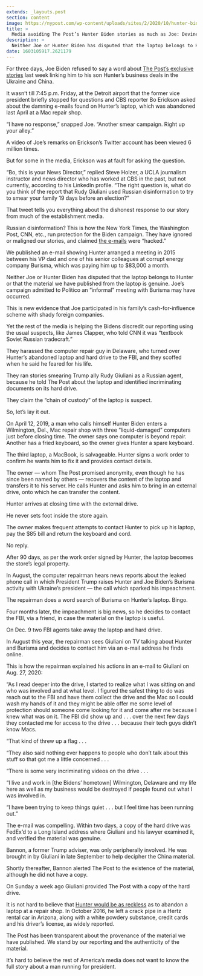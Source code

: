 ```yaml
--- 
extends: _layouts.post 
section: content 
image: https://nypost.com/wp-content/uploads/sites/2/2020/10/hunter-biden-21.jpg?quality=90&strip=all&w=1200 
title: > 
  Media avoiding The Post’s Hunter Biden stories as much as Joe: Devine 
description: > 
  Neither Joe or Hunter Biden has disputed that the laptop belongs to Hunter or that the material we have published from the laptop is genuine.After 90 days, as per the work order signed by Hunter, the laptop becomes the store’s legal property.On Dec. 9 two FBI agents take away the laptop and hard drive.On Sunday a week ago Giuliani provided The Post with a copy of the hard drive.It is not hard to believe that Hunter would be as reckless as to abandon a laptop at a repair shop. 
date: 1603105917.2621179 
--- 
```

<div><p>For three days, Joe Biden refused to say a word about <a href="https://nypost.com/2020/10/14/email-reveals-how-hunter-biden-introduced-ukrainian-biz-man-to-dad/">The Post&#8217;s exclusive stories</a> last week linking him to his son Hunter&#8217;s business deals in the Ukraine and China.</p>
<p>It wasn&#8217;t till 7:45 p.m. Friday, at the Detroit airport that the former vice president briefly stopped for questions and CBS reporter Bo Erickson asked about the damning e-mails found on Hunter&#8217;s laptop, which was abandoned last April at a Mac repair shop.</p>
<p>&#8220;I have no response,&#8221; snapped Joe. &#8220;Another smear campaign. Right up your alley.&#8221;</p>
<p>A video of Joe&#8217;s remarks on Erickson&#8217;s Twitter account has been viewed 6 million times.</p>
<p>But for some in the media, Erickson was at fault for asking the question.</p>
<p>&#8220;Bo, this is your News Director,&#8221; replied Steve Holzer, a UCLA journalism instructor and news director who has worked at CBS in the past, but not currently, according to his LinkedIn profile. &#8220;The right question is, what do you think of the report that Rudy Giuliani used Russian disinformation to try to smear your family 19 days before an election?&#8221;</p>
<p>That tweet tells you everything about the dishonest response to our story from much of the establishment media.</p>
<p>Russian disinformation? This is how the New York Times, the Washington Post, CNN, etc., run protection for the Biden campaign. They have ignored or maligned our stories, and claimed <a href="https://nypost.com/2020/10/14/hunter-biden-emails-show-leveraging-connections-with-dad-to-boost-burisma-pay/">the e-mails</a> were &#8220;hacked.&#8221;</p>
<p>We published an e-mail showing Hunter arranged a meeting in 2015 between his VP dad and one of his senior colleagues at corrupt energy company Burisma, which was paying him up to $83,000 a month.</p>
<p>Neither Joe or Hunter Biden has disputed that the laptop belongs to Hunter or that the material we have published from the laptop is genuine. Joe&#8217;s campaign admitted to Politico an &#8220;informal&#8221; meeting with Burisma may have occurred.</p>
<p>This is new evidence that Joe participated in his family&#8217;s cash-for-influence scheme with shady foreign companies.</p>
<p>Yet the rest of the media is helping the Bidens discredit our reporting using the usual suspects, like James Clapper, who told CNN it was &#8220;textbook Soviet Russian tradecraft.&#8221;</p>
<p>They harassed the computer repair guy in Delaware, who turned over Hunter&#8217;s abandoned laptop and hard drive to the FBI, and they scoffed when he said he feared for his life.</p>
<p>They ran stories smearing Trump ally Rudy Giuliani as a Russian agent, because he told The Post about the laptop and identified incriminating documents on its hard drive.</p>
<p>They claim the &#8220;chain of custody&#8221; of the laptop is suspect.</p>
<p>So, let&#8217;s lay it out.</p>
<p>On April 12, 2019, a man who calls himself Hunter Biden enters a Wilmington, Del., Mac repair shop with three &#8220;liquid-damaged&#8221; computers just before closing time. The owner says one computer is beyond repair. Another has a fried keyboard, so the owner gives Hunter a spare keyboard.</p>
<p>The third laptop, a MacBook, is salvageable. Hunter signs a work order to confirm he wants him to fix it and provides contact details.</p>
<p>The owner &#8212; whom The Post promised anonymity, even though he has since been named by others &#8212; recovers the content of the laptop and transfers it to his server. He calls Hunter and asks him to bring in an external drive, onto which he can transfer the content.</p>
<p>Hunter arrives at closing time with the external drive.</p>
<p>He never sets foot inside the store again.</p>
<p>The owner makes frequent attempts to contact Hunter to pick up his laptop, pay the $85 bill and return the keyboard and cord.</p>
<p>No reply.</p>
<p>After 90 days, as per the work order signed by Hunter, the laptop becomes the store&#8217;s legal property.</p>
<p>In August, the computer repairman hears news reports about the leaked phone call in which President Trump raises Hunter and Joe Biden&#8217;s Burisma activity with Ukraine&#8217;s president &#8212; the call which sparked his impeachment.</p>
<p>The repairman does a word search of Burisma on Hunter&#8217;s laptop. Bingo.</p>
<p>Four months later, the impeachment is big news, so he decides to contact the FBI, via a friend, in case the material on the laptop is useful.</p>
<p>On Dec. 9 two FBI agents take away the laptop and hard drive.</p>
<p>In August this year, the repairman sees Giuliani on TV talking about Hunter and Burisma and decides to contact him via an e-mail address he finds online.</p>
<p>This is how the repairman explained his actions in an e-mail to Giuliani on Aug. 27, 2020:</p>
<p>&#8220;As I read deeper into the drive, I started to realize what I was sitting on and who was involved and at what level. I figured the safest thing to do was reach out to the FBI and have them collect the drive and the Mac so I could wash my hands of it and they might be able offer me some level of protection should someone come looking for it and come after me because I knew what was on it. The FBI did show up and . . . over the next few days they contacted me for access to the drive . . . because their tech guys didn&#8217;t know Macs.</p>
<p>&#8220;That kind of threw up a flag . . .</p>
<p>&#8220;They also said nothing ever happens to people who don&#8217;t talk about this stuff so that got me a little concerned . . .</p>
<p>&#8220;There is some very incriminating videos on the drive . . .</p>
<p>&#8220;I live and work in [the Bidens&#8217; hometown] Wilmington, Delaware and my life here as well as my business would be destroyed if people found out what I was involved in.</p>
<p>&#8220;I have been trying to keep things quiet . . . but I feel time has been running out.&#8221;</p>
<p>The e-mail was compelling. Within two days, a copy of the hard drive was FedEx&#8217;d to a Long Island address where Giuliani and his lawyer examined it, and verified the material was genuine.</p>
<p>Bannon, a former Trump adviser, was only peripherally involved. He was brought in by Giuliani in late September to help decipher the China material.</p>
<p>Shortly thereafter, Bannon alerted The Post to the existence of the material, although he did not have a copy.</p>
<p>On Sunday a week ago Giuliani provided The Post with a copy of the hard drive.</p>
<p>It is not hard to believe that <a href="https://nypost.com/2020/10/16/hunter-biden-emails-pics-reveal-wild-life-pained-soul/">Hunter would be as reckless</a> as to abandon a laptop at a repair shop. In October 2016, he left a crack pipe in a Hertz rental car in Arizona, along with a white powdery substance, credit cards and his driver&#8217;s license, as widely reported.</p>
<p>The Post has been transparent about the provenance of the material we have published. We stand by our reporting and the authenticity of the material.</p>
<p>It&#8217;s hard to believe the rest of America&#8217;s media does not want to know the full story about a man running for president.</p>
			</div>